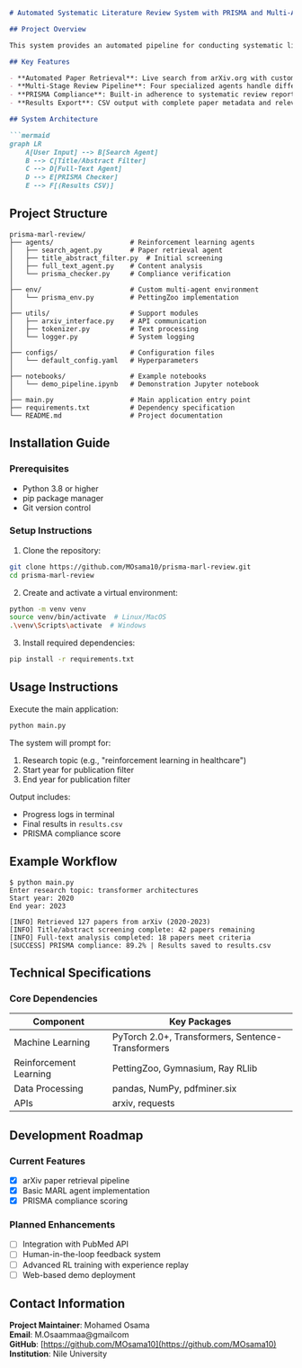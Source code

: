 
```markdown
# Automated Systematic Literature Review System with PRISMA and Multi-Agent RL

## Project Overview

This system provides an automated pipeline for conducting systematic literature reviews in compliance with PRISMA (Preferred Reporting Items for Systematic Reviews and Meta-Analyses) guidelines. Leveraging Multi-Agent Reinforcement Learning (MARL) with Centralized Training and Decentralized Execution (CTDE), it simulates expert decision-making across all stages of the literature review process.

## Key Features

- **Automated Paper Retrieval**: Live search from arXiv.org with custom topic and date filters
- **Multi-Stage Review Pipeline**: Four specialized agents handle different review phases
- **PRISMA Compliance**: Built-in adherence to systematic review reporting standards
- **Results Export**: CSV output with complete paper metadata and relevance scores

## System Architecture

```mermaid
graph LR
    A[User Input] --> B[Search Agent]
    B --> C[Title/Abstract Filter]
    C --> D[Full-Text Agent]
    D --> E[PRISMA Checker]
    E --> F[(Results CSV)]
```

## Project Structure

```
prisma-marl-review/
├── agents/                   # Reinforcement learning agents
│   ├── search_agent.py       # Paper retrieval agent
│   ├── title_abstract_filter.py  # Initial screening
│   ├── full_text_agent.py    # Content analysis
│   └── prisma_checker.py     # Compliance verification
│
├── env/                      # Custom multi-agent environment
│   └── prisma_env.py         # PettingZoo implementation
│
├── utils/                    # Support modules
│   ├── arxiv_interface.py    # API communication
│   ├── tokenizer.py          # Text processing
│   └── logger.py             # System logging
│
├── configs/                  # Configuration files
│   └── default_config.yaml   # Hyperparameters
│
├── notebooks/                # Example notebooks
│   └── demo_pipeline.ipynb   # Demonstration Jupyter notebook
│
├── main.py                   # Main application entry point
├── requirements.txt          # Dependency specification
└── README.md                 # Project documentation
```

## Installation Guide

### Prerequisites
- Python 3.8 or higher
- pip package manager
- Git version control

### Setup Instructions

1. Clone the repository:
```bash
git clone https://github.com/MOsama10/prisma-marl-review.git
cd prisma-marl-review
```

2. Create and activate a virtual environment:
```bash
python -m venv venv
source venv/bin/activate  # Linux/MacOS
.\venv\Scripts\activate  # Windows
```

3. Install required dependencies:
```bash
pip install -r requirements.txt
```

## Usage Instructions

Execute the main application:
```bash
python main.py
```

The system will prompt for:
1. Research topic (e.g., "reinforcement learning in healthcare")
2. Start year for publication filter
3. End year for publication filter

Output includes:
- Progress logs in terminal
- Final results in `results.csv`
- PRISMA compliance score

## Example Workflow

```plaintext
$ python main.py
Enter research topic: transformer architectures
Start year: 2020
End year: 2023

[INFO] Retrieved 127 papers from arXiv (2020-2023)
[INFO] Title/abstract screening complete: 42 papers remaining
[INFO] Full-text analysis completed: 18 papers meet criteria
[SUCCESS] PRISMA compliance: 89.2% | Results saved to results.csv
```

## Technical Specifications

### Core Dependencies

| Component | Key Packages |
|-----------|--------------|
| Machine Learning | PyTorch 2.0+, Transformers, Sentence-Transformers |
| Reinforcement Learning | PettingZoo, Gymnasium, Ray RLlib |
| Data Processing | pandas, NumPy, pdfminer.six |
| APIs | arxiv, requests |

## Development Roadmap

### Current Features
- [x] arXiv paper retrieval pipeline
- [x] Basic MARL agent implementation
- [x] PRISMA compliance scoring

### Planned Enhancements
- [ ] Integration with PubMed API
- [ ] Human-in-the-loop feedback system
- [ ] Advanced RL training with experience replay
- [ ] Web-based demo deployment

## Contact Information

**Project Maintainer**: Mohamed Osama  
**Email**: M.Osaammaa@gmailcom  
**GitHub**: [https://github.com/MOsama10](https://github.com/MOsama10)  
**Institution**: Nile University 
```

